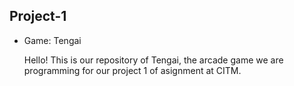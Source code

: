 ## Project-1

* Game: Tengai

  Hello! This is our repository of Tengai, the arcade game we are programming for our project 1 of asignment at CITM.






